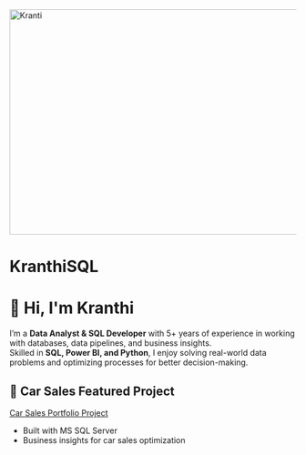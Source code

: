 
<img width="1584" height="396" alt="Kranti" src="https://github.com/user-attachments/assets/6323b717-a945-4835-9ad8-d767fa6e23bd" />



# KranthiSQL

# 👋 Hi, I'm Kranthi

I’m a **Data Analyst & SQL Developer** with 5+ years of experience in working with databases, data pipelines, and business insights.  
Skilled in **SQL, Power BI, and Python**, I enjoy solving real-world data problems and optimizing processes for better decision-making.

## 🚗 Car Sales Featured Project
[Car Sales Portfolio Project](https://github.com/kranthikasqlbi/Car-Sales-Portfolio-Project)
- Built with MS SQL Server 
- Business insights for car sales optimization
